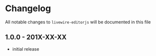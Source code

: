 # Changelog

All notable changes to `livewire-editorjs` will be documented in this file

## 1.0.0 - 201X-XX-XX

- initial release
